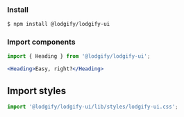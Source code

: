 ### Install

```bash
$ npm install @lodgify/lodgify-ui
```

### Import components

```jsx static
import { Heading } from '@lodgify/lodgify-ui';

<Heading>Easy, right?</Heading>
```

## Import styles

```jsx static
import '@lodgify/lodgify-ui/lib/styles/lodgify-ui.css';
```
